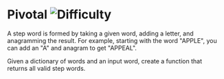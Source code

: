 # Pivotal ![Difficulty](https://img.shields.io/badge/-EASY-green)
	
A step word is formed by taking a given word, adding a letter, and anagramming the result. For example, starting with the word "APPLE", you can add an "A" and anagram to get "APPEAL".
	
Given a dictionary of words and an input word, create a function that returns all valid step words.
	
